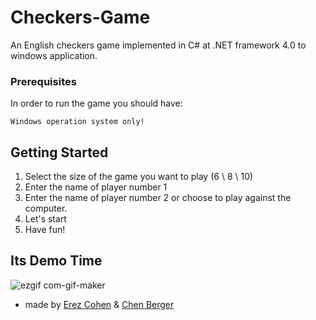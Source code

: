 # Checkers-Game
An English checkers game implemented in C# at .NET framework 4.0 to windows application.

### Prerequisites

In order to run the game you should have:

`Windows operation system only!`

## Getting Started
1. Select the size of the game you want to play (6 \ 8 \ 10)
2. Enter the name of player number 1
3. Enter the name of player number 2 or choose to play against the computer.
4. Let's start
5. Have fun!

## Its Demo Time 
![ezgif com-gif-maker](https://user-images.githubusercontent.com/80786728/175250695-92178674-4a8e-40bd-9e6d-54c39c00213a.gif)

* made by [Erez Cohen](https://github.com/ErezCohenn) & [Chen Berger](https://github.com/chenberger)
